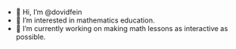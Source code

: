 - 👋 Hi, I’m @dovidfein
- 👀 I’m interested in mathematics education.
- 🌱 I’m currently working on making math lessons as interactive as possible.

<!---
dovidfein/dovidfein is a ✨ special ✨ repository because its `README.md` (this file) appears on your GitHub profile.
You can click the Preview link to take a look at your changes.
--->
